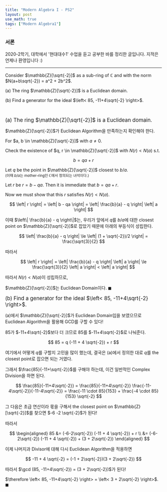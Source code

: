 ```yaml
---
title: "Modern Algebra I - PS2"
layout: post
use_math: true
tags: ["Modern Algebra1"]
---
```


### 서론
2020-2학기, 대학에서 '현대대수1' 수업을 듣고 공부한 바를 정리한 글입니다. 지적은 언제나 환영입니다 :)

<hr>

<div class="statement" markdown="1">

Consider $\mathbb{Z}[\sqrt{-2}]$ as a sub-ring of $\mathbb{C}$ and with the norm $N(a+b\sqrt{-2}) = a^2 + 2b^2$.

(a) The ring $\mathbb{Z}[\sqrt{-2}]$ is a Euclidean domain.

(b) Find a generator for the ideal $\left< 85, -11+4\sqrt{-2} \right>$.

</div>

<br>

<big>(a) The ring $\mathbb{Z}[\sqrt{-2}]$ is a Euclidean domain.</big>

<div class="math-statement" markdown="1">

$\mathbb{Z}[\sqrt{-2}]$가 Euclidean Algorithm을 만족하는지 확인해야 한다.

For $a, b \in \mathbb{Z}[\sqrt{-2}]$ with $a \ne 0$.

Check the existence of $q, r \in \mathbb{Z}[\sqrt{-2}]$ with $N(r) < N(a)$ s.t.

$$
b = qa + r
$$

Let $q$ be the point in $\mathbb{Z}[\sqrt{-2}]$ closest to $b/a$.<br>
<small>(이때 $b/a$는 mother-ring인 $\mathbb{C}$에서 정의되는 녀석이다.)</small>

Let $r$ be $r = b - qa$. Then it is immediate that $b = qa + r$.

Now we must show that this $r$ satisfies $N(r) < N(a)$.

$$
\left| r \right| = \left| b - qa \right| = \left| \frac{b}{a} - q \right| \left| a \right|
$$

이때 $\left\| \frac{b}{a} - q \right\|$는, 우리가 앞에서 $q$를 $b/a$에 대한 closest point on $\mathbb{Z}[\sqrt{-2}]$로 잡았기 때문에 아래의 부등식이 성립한다.

$$
\left| \frac{b}{a} - q \right| \le \left| (1 + \sqrt{-2})/2 \right| = \frac{\sqrt{3}}{2}
$$

따라서

$$
\left| r \right| = \left| \frac{b}{a} - q \right| \left| a \right| \le \frac{\sqrt{3}}{2} \left| a \right| < \left| a \right|
$$

따라서 $N(r) < N(a)$이 성립하므로,

$\mathbb{Z}[\sqrt{-2}]$는 Euclidean Domain이다. $\blacksquare$

</div>

<big>(b) Find a generator for the ideal $\left< 85, -11+4\sqrt{-2} \right>$.</big>

<div class="math-statement" markdown="1">

(a)에서 $\mathbb{Z}[\sqrt{-2}]$가 Euclidean Domain임을 보였으므로 Euclidean Algorithm을 활용해 GCD를 구할 수 있다!

$85$가 $-11+4\sqrt{-2}$보다 더 크므로 $85$를 $-11+4\sqrt{-2}$로 나눠준다.

$$
85 = q (-11 + 4 \sqrt{-2}) + r
$$

여기에서 어떻게 $q$를 구할지 고민을 많이 했는데, 결국은 (a)에서 정의한 대로 $q$를 the closest point로 잡으면 되는 거였다.

그래서 $\frac{85}{-11+\sqrt{-2}}$를 구해야 하는데, 이건 일반적인 Complex Division을 하면 된다.

$$
\frac{85}{-11+4\sqrt{-2}} = \frac{85}{-11+4\sqrt{-2}} \frac{-11-4\sqrt{-2}}{-11-4\sqrt{-2}} = \frac{-11 \cdot 85}{153} + \frac{-4 \cdot 85}{153} \sqrt{-2}
$$

그 다음은 초급 연산이라 몫을 구해서 the closest point on $\mathbb{Z}[\sqrt{-2}]$를 찾으면 $-6 -2 \sqrt{-2}$가 된다!

따라서 

$$
\begin{aligned}
85 &= (-6-2\sqrt{-2}) (-11 + 4 \sqrt{-2}) + r \\
    &= (-6-2\sqrt{-2}) (-11 + 4 \sqrt{-2}) + (3 + 2\sqrt{-2})
\end{aligned}
$$

이제 나머지과 Divisor에 대해 다시 Euclidean Algorithm을 적용하면

$$
-11 + 4 \sqrt{-2} = (-1 + 2\sqrt{-2})(3 + 2\sqrt{-2})
$$

따라서 $\gcd (85, -11+4\sqrt{-2}) = (3 + 2\sqrt{-2})$가 된다!

$\therefore \left< 85, -11+4\sqrt{-2} \right> = \left< 3 + 2\sqrt{-2} \right>$. $\blacksquare$

</div>
